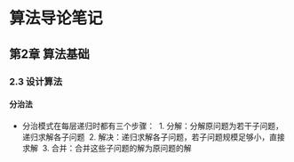 # 算法导论笔记

## 第2章 算法基础

### 2.3 设计算法

#### 分治法

* 分治模式在每层递归时都有三个步骤：
  1. 分解：分解原问题为若干子问题，递归求解各子问题
  2. 解决：递归求解各子问题，若子问题规模足够小，直接求解
  3. 合并：合并这些子问题的解为原问题的解
